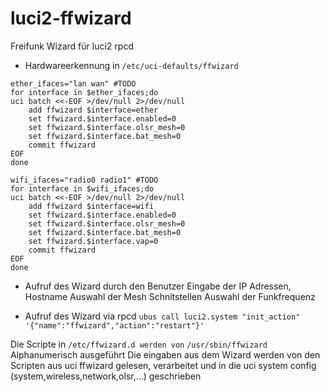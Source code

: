 # luci2-ffwizard
Freifunk Wizard für luci2 rpcd

- Hardwareerkennung in ```/etc/uci-defaults/ffwizard```
```
ether_ifaces="lan wan" #TODO
for interface in $ether_ifaces;do
uci batch <<-EOF >/dev/null 2>/dev/null
	add ffwizard $interface=ether
	set ffwizard.$interface.enabled=0
	set ffwizard.$interface.olsr_mesh=0
	set ffwizard.$interface.bat_mesh=0
	commit ffwizard
EOF
done
```
```
wifi_ifaces="radio0 radio1" #TODO
for interface in $wifi_ifaces;do
uci batch <<-EOF >/dev/null 2>/dev/null
	add ffwizard $interface=wifi
	set ffwizard.$interface.enabled=0
	set ffwizard.$interface.olsr_mesh=0
	set ffwizard.$interface.bat_mesh=0
	set ffwizard.$interface.vap=0
	commit ffwizard
EOF
done
```
- Aufruf des Wizard durch den Benutzer
 Eingabe der IP Adressen, Hostname
 Auswahl der Mesh Schnitstellen
 Auswahl der Funkfrequenz
 
- Aufruf des Wizard  via rpcd ```ubus call luci2.system "init_action" '{"name":"ffwizard","action":"restart"}'```

 Die Scripte in ```/etc/ffwizard.d werden von``` ```/usr/sbin/ffwizard``` Alphanumerisch ausgeführt
 Die eingaben aus dem Wizard werden von den Scripten aus uci ffwizard gelesen, verarbeitet
 und in die uci system config (system,wireless,network,olsr,...) geschrieben
